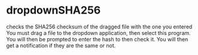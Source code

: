 # dropdownSHA256
checks the SHA256 checksum of the dragged file with the one you entered
You must drag a file to the dropdown application, then select this program. You will then be prompted to enter the hash to then check it. You will then get a notification if they are the same or not.
